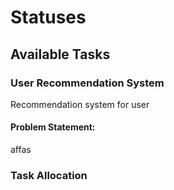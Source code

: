 # Statuses

## **Available Tasks**

### User Recommendation System

Recommendation system for user

#### Problem Statement: 

affas




### **Task Allocation**



